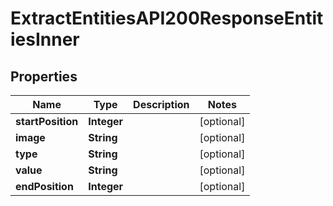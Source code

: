 

# ExtractEntitiesAPI200ResponseEntitiesInner


## Properties

| Name | Type | Description | Notes |
|------------ | ------------- | ------------- | -------------|
|**startPosition** | **Integer** |  |  [optional] |
|**image** | **String** |  |  [optional] |
|**type** | **String** |  |  [optional] |
|**value** | **String** |  |  [optional] |
|**endPosition** | **Integer** |  |  [optional] |



